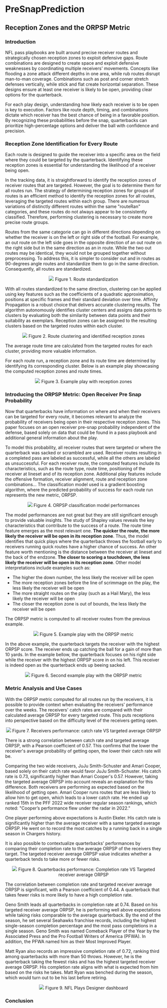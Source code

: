 # PreSnapPrediction

## Reception Zones and the ORPSP Metric
### Introduction
NFL pass playbooks are built around precise receiver routes and strategically chosen reception zones to exploit defensive gaps. Route combinations are designed to create space and exploit defensive weaknesses by coordinating multiple receivers' movements. Concepts like flooding a zone attack different depths in one area, while rub routes disrupt man-to-man coverage. Combinations such as post and corner stretch defenses vertically, while stick and flat create horizontal separation. These designs ensure at least one receiver is likely to be open, providing clear options for the quarterback.

For each play design, understanding how likely each receiver is to be open is key to execution. Factors like route depth, timing, and combinations dictate which receiver has the best chance of being in a favorable position. By recognizing these probabilities before the snap, quarterbacks can prioritize high-percentage options and deliver the ball with confidence and precision.


### Reception Zone Identification for Every Route
Each route is designed to guide the receiver into a specific area on the field where they could be targeted by the quarterback. Identifying these reception zones is essential for understanding the likelihood of a receiver being open.

In the tracking data, it is straightforward to identify the reception zones of receiver routes that are targeted. However, the goal is to determine them for all routes run. The strategy of determining reception zones for groups of routes is an efficient method to identify the reception zones for all routes, leveraging the targeted routes within each group. There are numerous variations of distinctly different routes within the same "routeRan" categories, and these routes do not always appear to be consistently classified. Therefore, performing clustering is necessary to create more precise route groups.

Routes from the same categorie can go in different directions depending on whether the receiver is on the left or right side of the football. For example, an out route on the left side goes in the opposite direction of an out route on the right side but in the same direction as an in route. While the two out routes may be identical, they would not be grouped together without preprocessing. To address this, it is simpler to consider out and in routes as 90-degrees angle routes and standardize them to go in the same direction. Consequently, all routes are standardized.

<p align="center">
    <img src="reports/figures/route_standardization.png">
    Figure 1. Route standardization
</p>

With all routes standardized to the same direction, clustering can be applied using key features such as the coefficients of a quadratic approximation, positions at specific frames and their standard deviation over time. Affinity Propagation is a robust choice that delivers accurate clustering results. The algorithm autonomously identifies cluster centers and assigns data points to clusters by evaluating both the similarity between data points and their suitability as exemplars. Reception zones can be assigned to the resulting clusters based on the targeted routes within each cluster.

<p align="center">
    <img src="reports/figures/route_clustering.png">
    Figure 2. Route clustering and identified reception zones
</p>

The average route time are calculated from the targeted routes for each cluster, providing more valuable information.

For each route run, a reception zone and its route time are determined by identifying its corresponding cluster. Below is an example play showcasing the computed reception zones and route times.

<p align="center">
    <img src="reports/animations/animated_play_routes.gif">
    Figure 3. Example play with reception zones
</p>


### Introducing the ORPSP Metric: Open Receiver Pre Snap Probability
Now that quarterbacks have information on where and when their receivers can be targeted for every route, it becomes relevant to analyze the probability of receivers being open in their respective reception zones. This paper focuses on an open receiver pre-snap probability independent of the defense, based solely on data that could be found in a pass playbook and additional general information about the play.

To model this probability, all receiver routes that were targeted or where the quarterback was sacked or scrambled are used. Receiver routes resulting in a completed pass are labeled as successful, while all the others are labeled as unsuccessful. For each receiver route, the computed features include its characteristics, such as the route type, route time, positioning of the receiver at lineset and of its reception zone. Additional play features include the offensive formation, receiver alignment, route and reception zone combinations... The classification model used is a gradient boosting algorithm, where the predicted probability of success for each route run represents the new metric, ORPSP.

<p align="center">
    <img src="reports/figures/orpsp_performances.png">
    Figure 4. ORPSP classification model performances
</p>

The model performances are not great but they are still significant enough to provide valuable insights. The study of Shapley values reveals the key characteristics that contribute to the success of a route. The route time feature emerges as the most relevant one. **The quicker the route, the more likely the receiver will be open in its reception zone**. Thus, the model identifies that quick plays where the quarterback throws the football early to receivers running quick routes have a higher chance of success. An other feature worth mentioning is the distance between the receiver at lineset and the back of the endzone. **The closer to scoring a touchdown, the less likely the receiver will be open in its reception zone**. Other model interpretations include examples such as:
- The higher the down number, the less likely the receiver will be open
- The more reception zones before the line of scrimmage on the play, the less likely the receiver will be open
- The more straight routes on the play (such as a Hail Mary), the less likely the receiver will be open
- The closer the reception zone is out of bounds, the less likely the receiver will be open

The ORPSP metric is computed to all receiver routes from the previous example.

<p align="center">
    <img src="reports/animations/animated_play_orpsp.gif">
    Figure 5. Example play with the ORPSP metric
</p>

In the above example, the quarterback targets the receiver with the highest ORPSP score. The receiver ends up catching the ball for a gain of more than 10 yards. In the example bellow, the quarterback focuses on his right side while the receiver with the highest ORPSP score in on his left. This receiver is indeed open as the quarterback ends up beeing sacked.

<p align="center">
    <img src="reports/animations/animated_play_orpsp_sack.gif">
    Figure 6. Second example play with the ORPSP metric
</p>

### Metric Analysis and Use Cases
With the ORPSP metric computed for all routes run by the receivers, it is possible to provide context when evaluating the receivers' performance over the weeks. The receivers' catch rates are compared with their calculated average ORPSP for every targeted route. This puts receptions into perspective based on the difficulty level of the receivers getting open.

<p align="center">
    <img src="reports/figures/receiver_performances.png">
    Figure 7. Receivers performance: catch rate VS targeted average ORPSP
</p>

There is a strong correlation between catch rate and targeted average ORPSP, with a Pearson coefficient of 0.57. This confirms that the lower the receiver's average probability of getting open, the lower their catch rate will be.

Comparing the two wide receivers, JuJu Smith-Schuster and Amari Cooper, based solely on their catch rate would favor JuJu Smith-Schuster. His catch rate is 0.73, significantly higher than Amari Cooper's 0.57. However, taking the targeted average ORPSP into account reveals an explanation for this difference. Both receivers are performing as expected based on the likelihood of getting open. Amari Cooper runs routes that are less likely to allow him to get open, which leads to a lower catch rate. He ended up ranked 15th in the PFF 2022 wide receiver regular season rankings, which noted: "Cooper’s performance flew under the radar in 2022."

One player performing above expectations is Austin Ekeler. His catch rate is significantly higher than the average receiver with a same targeted average ORPSP. He went on to record the most catches by a running back in a single season in Chargers history.

It is also possible to contextualize quarterbacks' performances by comparing their completion rate to the average ORPSP of the receivers they target. The targeted receiver average ORPSP value indicates whether a quarterback tends to take more or fewer risks.

<p align="center">
    <img src="reports/figures/quarterback_performances.png">
    Figure 8. Quarterbacks performance: Completion rate VS Targeted receiver average ORPSP
</p>

The correlation between completion rate and targeted receiver average ORPSP is significant, with a Pearson coefficient of 0.44. A quarterback that takes fewer risks is more likely to have a high completion rate.

Geno Smith leads all quarterbacks in completion rate at 0.74. Based on his targeted receiver average ORPSP, he is performing well above expectations while taking risks comparable to the average quarterback. By the end of the season, he set several Seahawks franchise records, including the highest single-season completion percentage and the most pass completions in a single season. Geno Smith was named Comeback Player of the Year by the Associated Press and the Pro Football Writers of America (PFWA). In addition, the PFWA named him as their Most Improved Player.

Matt Ryan also records an impressive completion rate of 0.72, ranking third among quarterbacks with more than 50 throws. However, he is the quarterback taking the fewest risks and has the highest targeted receiver average ORPSP. His completion rate aligns with what is expected from him based on the risks he takes. Matt Ryan was benched during the season, which would turn out to be his last before retiring.

<p align="center">
    <img src="reports/animations/nfl_plays_designer.gif">
    Figure 9. NFL Plays Designer dashboard
</p>


### Conclusion
